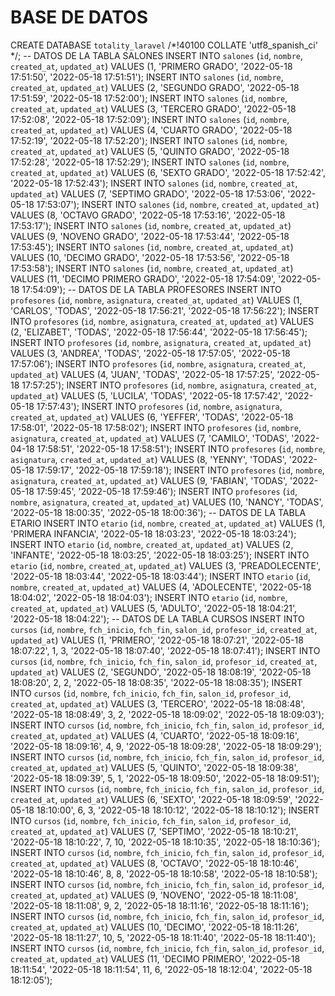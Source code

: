 # BASE DE DATOS
CREATE DATABASE `totality_laravel` /*!40100 COLLATE 'utf8_spanish_ci' */;
-- DATOS DE LA TABLA SALONES
INSERT INTO `salones` (`id`, `nombre`, `created_at`, `updated_at`) VALUES (1, 'PRIMERO GRADO', '2022-05-18 17:51:50', '2022-05-18 17:51:51');
INSERT INTO `salones` (`id`, `nombre`, `created_at`, `updated_at`) VALUES (2, 'SEGUNDO GRADO', '2022-05-18 17:51:59', '2022-05-18 17:52:00');
INSERT INTO `salones` (`id`, `nombre`, `created_at`, `updated_at`) VALUES (3, 'TERCERO GRADO', '2022-05-18 17:52:08', '2022-05-18 17:52:09');
INSERT INTO `salones` (`id`, `nombre`, `created_at`, `updated_at`) VALUES (4, 'CUARTO GRADO', '2022-05-18 17:52:19', '2022-05-18 17:52:20');
INSERT INTO `salones` (`id`, `nombre`, `created_at`, `updated_at`) VALUES (5, 'QUINTO GRADO', '2022-05-18 17:52:28', '2022-05-18 17:52:29');
INSERT INTO `salones` (`id`, `nombre`, `created_at`, `updated_at`) VALUES (6, 'SEXTO GRADO', '2022-05-18 17:52:42', '2022-05-18 17:52:43');
INSERT INTO `salones` (`id`, `nombre`, `created_at`, `updated_at`) VALUES (7, 'SEPTIMO GRADO', '2022-05-18 17:53:06', '2022-05-18 17:53:07');
INSERT INTO `salones` (`id`, `nombre`, `created_at`, `updated_at`) VALUES (8, 'OCTAVO GRADO', '2022-05-18 17:53:16', '2022-05-18 17:53:17');
INSERT INTO `salones` (`id`, `nombre`, `created_at`, `updated_at`) VALUES (9, 'NOVENO GRADO', '2022-05-18 17:53:44', '2022-05-18 17:53:45');
INSERT INTO `salones` (`id`, `nombre`, `created_at`, `updated_at`) VALUES (10, 'DECIMO GRADO', '2022-05-18 17:53:56', '2022-05-18 17:53:58');
INSERT INTO `salones` (`id`, `nombre`, `created_at`, `updated_at`) VALUES (11, 'DECIMO PRIMERO GRADO', '2022-05-18 17:54:09', '2022-05-18 17:54:09');
-- DATOS DE LA TABLA PROFESORES
INSERT INTO `profesores` (`id`, `nombre`, `asignatura`, `created_at`, `updated_at`) VALUES (1, 'CARLOS', 'TODAS', '2022-05-18 17:56:21', '2022-05-18 17:56:22');
INSERT INTO `profesores` (`id`, `nombre`, `asignatura`, `created_at`, `updated_at`) VALUES (2, 'ELIZABET', 'TODAS', '2022-05-18 17:56:44', '2022-05-18 17:56:45');
INSERT INTO `profesores` (`id`, `nombre`, `asignatura`, `created_at`, `updated_at`) VALUES (3, 'ANDREA', 'TODAS', '2022-05-18 17:57:05', '2022-05-18 17:57:06');
INSERT INTO `profesores` (`id`, `nombre`, `asignatura`, `created_at`, `updated_at`) VALUES (4, 'JUAN', 'TODAS', '2022-05-18 17:57:25', '2022-05-18 17:57:25');
INSERT INTO `profesores` (`id`, `nombre`, `asignatura`, `created_at`, `updated_at`) VALUES (5, 'LUCILA', 'TODAS', '2022-05-18 17:57:42', '2022-05-18 17:57:43');
INSERT INTO `profesores` (`id`, `nombre`, `asignatura`, `created_at`, `updated_at`) VALUES (6, 'YEFFER', 'TODAS', '2022-05-18 17:58:01', '2022-05-18 17:58:02');
INSERT INTO `profesores` (`id`, `nombre`, `asignatura`, `created_at`, `updated_at`) VALUES (7, 'CAMILO', 'TODAS', '2022-04-18 17:58:51', '2022-05-18 17:58:51');
INSERT INTO `profesores` (`id`, `nombre`, `asignatura`, `created_at`, `updated_at`) VALUES (8, 'YENNY', 'TODAS', '2022-05-18 17:59:17', '2022-05-18 17:59:18');
INSERT INTO `profesores` (`id`, `nombre`, `asignatura`, `created_at`, `updated_at`) VALUES (9, 'FABIAN', 'TODAS', '2022-05-18 17:59:45', '2022-05-18 17:59:46');
INSERT INTO `profesores` (`id`, `nombre`, `asignatura`, `created_at`, `updated_at`) VALUES (10, 'NANCY', 'TODAS', '2022-05-18 18:00:35', '2022-05-18 18:00:36');
-- DATOS DE LA TABLA ETARIO
INSERT INTO `etario` (`id`, `nombre`, `created_at`, `updated_at`) VALUES (1, 'PRIMERA INFANCIA', '2022-05-18 18:03:23', '2022-05-18 18:03:24');
INSERT INTO `etario` (`id`, `nombre`, `created_at`, `updated_at`) VALUES (2, 'INFANTE', '2022-05-18 18:03:25', '2022-05-18 18:03:25');
INSERT INTO `etario` (`id`, `nombre`, `created_at`, `updated_at`) VALUES (3, 'PREADOLECENTE', '2022-05-18 18:03:44', '2022-05-18 18:03:44');
INSERT INTO `etario` (`id`, `nombre`, `created_at`, `updated_at`) VALUES (4, 'ADOLECENTE', '2022-05-18 18:04:02', '2022-05-18 18:04:03');
INSERT INTO `etario` (`id`, `nombre`, `created_at`, `updated_at`) VALUES (5, 'ADULTO', '2022-05-18 18:04:21', '2022-05-18 18:04:22');
-- DATOS DE LA TABLA CURSOS
INSERT INTO `cursos` (`id`, `nombre`, `fch_inicio`, `fch_fin`, `salon_id`, `profesor_id`, `created_at`, `updated_at`) VALUES (1, 'PRIMERO', '2022-05-18 18:07:21', '2022-05-18 18:07:22', 1, 3, '2022-05-18 18:07:40', '2022-05-18 18:07:41');
INSERT INTO `cursos` (`id`, `nombre`, `fch_inicio`, `fch_fin`, `salon_id`, `profesor_id`, `created_at`, `updated_at`) VALUES (2, 'SEGUNDO', '2022-05-18 18:08:19', '2022-05-18 18:08:20', 2, 2, '2022-05-18 18:08:35', '2022-05-18 18:08:35');
INSERT INTO `cursos` (`id`, `nombre`, `fch_inicio`, `fch_fin`, `salon_id`, `profesor_id`, `created_at`, `updated_at`) VALUES (3, 'TERCERO', '2022-05-18 18:08:48', '2022-05-18 18:08:49', 3, 2, '2022-05-18 18:09:02', '2022-05-18 18:09:03');
INSERT INTO `cursos` (`id`, `nombre`, `fch_inicio`, `fch_fin`, `salon_id`, `profesor_id`, `created_at`, `updated_at`) VALUES (4, 'CUARTO', '2022-05-18 18:09:16', '2022-05-18 18:09:16', 4, 9, '2022-05-18 18:09:28', '2022-05-18 18:09:29');
INSERT INTO `cursos` (`id`, `nombre`, `fch_inicio`, `fch_fin`, `salon_id`, `profesor_id`, `created_at`, `updated_at`) VALUES (5, 'QUINTO', '2022-05-18 18:09:38', '2022-05-18 18:09:39', 5, 1, '2022-05-18 18:09:50', '2022-05-18 18:09:51');
INSERT INTO `cursos` (`id`, `nombre`, `fch_inicio`, `fch_fin`, `salon_id`, `profesor_id`, `created_at`, `updated_at`) VALUES (6, 'SEXTO', '2022-05-18 18:09:59', '2022-05-18 18:10:00', 6, 3, '2022-05-18 18:10:12', '2022-05-18 18:10:12');
INSERT INTO `cursos` (`id`, `nombre`, `fch_inicio`, `fch_fin`, `salon_id`, `profesor_id`, `created_at`, `updated_at`) VALUES (7, 'SEPTIMO', '2022-05-18 18:10:21', '2022-05-18 18:10:22', 7, 10, '2022-05-18 18:10:35', '2022-05-18 18:10:36');
INSERT INTO `cursos` (`id`, `nombre`, `fch_inicio`, `fch_fin`, `salon_id`, `profesor_id`, `created_at`, `updated_at`) VALUES (8, 'OCTAVO', '2022-05-18 18:10:46', '2022-05-18 18:10:46', 8, 8, '2022-05-18 18:10:58', '2022-05-18 18:10:58');
INSERT INTO `cursos` (`id`, `nombre`, `fch_inicio`, `fch_fin`, `salon_id`, `profesor_id`, `created_at`, `updated_at`) VALUES (9, 'NOVENO', '2022-05-18 18:11:08', '2022-05-18 18:11:08', 9, 2, '2022-05-18 18:11:16', '2022-05-18 18:11:16');
INSERT INTO `cursos` (`id`, `nombre`, `fch_inicio`, `fch_fin`, `salon_id`, `profesor_id`, `created_at`, `updated_at`) VALUES (10, 'DECIMO', '2022-05-18 18:11:26', '2022-05-18 18:11:27', 10, 5, '2022-05-18 18:11:40', '2022-05-18 18:11:40');
INSERT INTO `cursos` (`id`, `nombre`, `fch_inicio`, `fch_fin`, `salon_id`, `profesor_id`, `created_at`, `updated_at`) VALUES (11, 'DECIMO PRIMERO', '2022-05-18 18:11:54', '2022-05-18 18:11:54', 11, 6, '2022-05-18 18:12:04', '2022-05-18 18:12:05');
